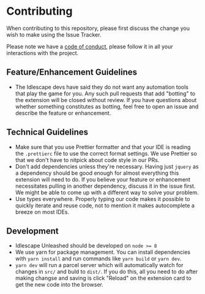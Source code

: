# Contributing

When contributing to this repository, please first discuss the change you wish to make using the Issue Tracker.

Please note we have a [code of conduct](CODE_OF_CONDUCT.md), please follow it in all your interactions with the project.

## Feature/Enhancement Guidelines

- The Idlescape devs have said they do not want any automation tools that play the game for you. Any such pull requests that add "botting" to the extension will be closed without review. If you have questions about whether something constitutes as botting, feel free to open an issue and describe the feature or enhancement.

## Technical Guidelines

- Make sure that you use Prettier formatter and that your IDE is reading the `.prettierc` file to use the correct format settings. We use Prettier so that we don't have to nitpick about code style in our PRs.
- Don't add dependencies unless they're necessary. Having just `jquery` as a dependency should be good enough for almost everything this extension will need to do. If you believe your feature or enhancement necessitates pulling in another dependency, discuss it in the issue first. We might be able to come up with a different way to solve your problem.
- Use types everywhere. Properly typing our code makes it possible to quickly iterate and reuse code, not to mention it makes autocomplete a breeze on most IDEs.

## Development

- Idlescape Unleashed should be developed on `node >= 8`
- We use yarn for package management. You can install dependencies with `yarn install` and run commands like `yarn build` or `yarn dev`.
- `yarn dev` will run a parcel server which will automatically watch for changes in `src/` and buld to `dist/`. If you do this, all you need to do after making changse and saving is click "Reload" on the extension card to get the new code into the browser.
